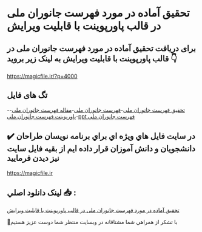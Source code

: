 # تحقیق آماده در مورد فهرست جانوران ملی در قالب پاورپوینت با قابلیت ویرایش

## برای دریافت تحقیق آماده در مورد فهرست جانوران ملی در قالب پاورپوینت با قابلیت ویرایش به لینک زیر بروید 👇

https://magicfile.ir/?p=4000

## تگ های فایل

-[تحقیق فهرست جانوران ملی](https://magicfile.ir/product/%d8%aa%d8%ad%d9%82%db%8c%d9%82-%d8%a2%d9%85%d8%a7%d8%af%d9%87-%d9%81%d9%87%d8%b1%d8%b3%d8%aa-%d8%ac%d8%a7%d9%86%d9%88%d8%b1%d8%a7%d9%86-%d9%85%d9%84%db%8c-%d9%be%d8%a7%d9%88%d8%b1%d9%be%d9%88%db%8c%d9%86%d8%aa/)-[فهرست جانوران ملی](https://magicfile.ir/product/%d8%aa%d8%ad%d9%82%db%8c%d9%82-%d8%a2%d9%85%d8%a7%d8%af%d9%87-%d9%81%d9%87%d8%b1%d8%b3%d8%aa-%d8%ac%d8%a7%d9%86%d9%88%d8%b1%d8%a7%d9%86-%d9%85%d9%84%db%8c-%d9%be%d8%a7%d9%88%d8%b1%d9%be%d9%88%db%8c%d9%86%d8%aa/)-[مقاله فهرست جانوران ملی](https://magicfile.ir/product/%d8%aa%d8%ad%d9%82%db%8c%d9%82-%d8%a2%d9%85%d8%a7%d8%af%d9%87-%d9%81%d9%87%d8%b1%d8%b3%d8%aa-%d8%ac%d8%a7%d9%86%d9%88%d8%b1%d8%a7%d9%86-%d9%85%d9%84%db%8c-%d9%be%d8%a7%d9%88%d8%b1%d9%be%d9%88%db%8c%d9%86%d8%aa/)-[پاورپوینت فهرست جانوران ملی](https://magicfile.ir/product/%d8%aa%d8%ad%d9%82%db%8c%d9%82-%d8%a2%d9%85%d8%a7%d8%af%d9%87-%d9%81%d9%87%d8%b1%d8%b3%d8%aa-%d8%ac%d8%a7%d9%86%d9%88%d8%b1%d8%a7%d9%86-%d9%85%d9%84%db%8c-%d9%be%d8%a7%d9%88%d8%b1%d9%be%d9%88%db%8c%d9%86%d8%aa/)-[ppt فهرست جانوران ملی](https://magicfile.ir/product/%d8%aa%d8%ad%d9%82%db%8c%d9%82-%d8%a2%d9%85%d8%a7%d8%af%d9%87-%d9%81%d9%87%d8%b1%d8%b3%d8%aa-%d8%ac%d8%a7%d9%86%d9%88%d8%b1%d8%a7%d9%86-%d9%85%d9%84%db%8c-%d9%be%d8%a7%d9%88%d8%b1%d9%be%d9%88%db%8c%d9%86%d8%aa/)

## ✔️ در سايت فايل هاي ويژه اي براي برنامه نويسان طراحان دانشجويان و دانش آموزان قرار داده ايم از بقيه فايل سايت نيز ديدن فرماييد

https://magicfile.ir


## لينک دانلود اصلي 📥 :

[تحقیق آماده در مورد فهرست جانوران ملی در قالب پاورپوینت با قابلیت ویرایش](https://magicfile.ir/product/%d8%aa%d8%ad%d9%82%db%8c%d9%82-%d8%a2%d9%85%d8%a7%d8%af%d9%87-%d9%81%d9%87%d8%b1%d8%b3%d8%aa-%d8%ac%d8%a7%d9%86%d9%88%d8%b1%d8%a7%d9%86-%d9%85%d9%84%db%8c-%d9%be%d8%a7%d9%88%d8%b1%d9%be%d9%88%db%8c%d9%86%d8%aa/) 


🙏با تشکر از همراهي شما مشتاقانه در وبسایت منتظر شما دوست عزیز هستیم

